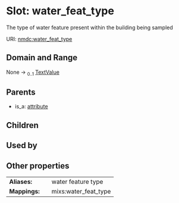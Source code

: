 
# Slot: water_feat_type


The type of water feature present within the building being sampled

URI: [nmdc:water_feat_type](https://microbiomedata/meta/water_feat_type)


## Domain and Range

None &#8594;  <sub>0..1</sub> [TextValue](TextValue.md)

## Parents

 *  is_a: [attribute](attribute.md)

## Children


## Used by


## Other properties

|  |  |  |
| --- | --- | --- |
| **Aliases:** | | water feature type |
| **Mappings:** | | mixs:water_feat_type |

